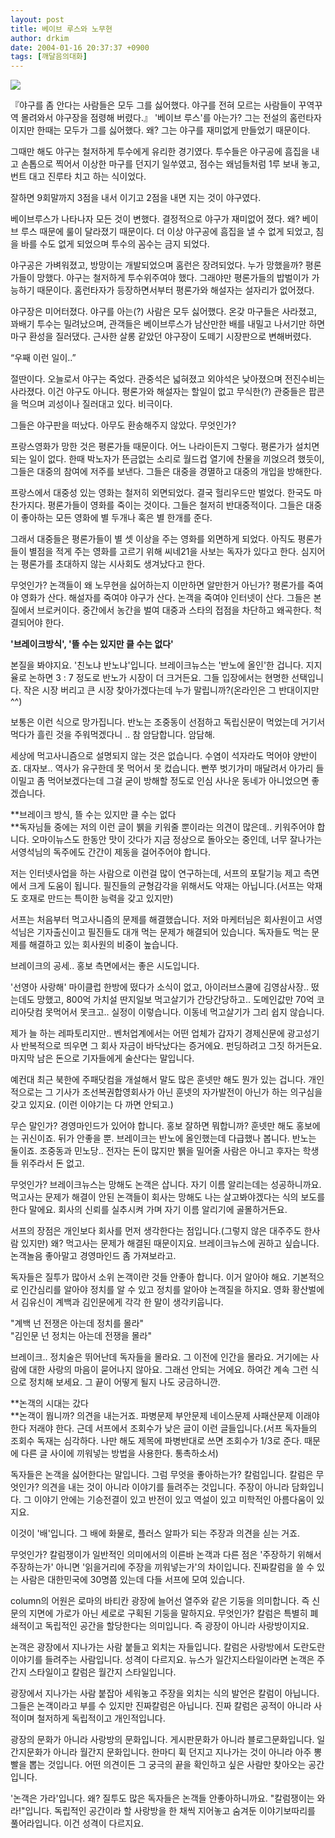 ```yaml
---
layout: post
title: 베이브 루스와 노무현
author: drkim
date: 2004-01-16 20:37:37 +0900
tags: [깨달음의대화]
---
```


  ![](http://drkimz.com/technote/board/private/upimg/1074251826.jpg)


  『야구를 좀 안다는 사람들은 모두 그를 싫어했다. 야구를 전혀 모르는 사람들이 꾸역꾸역 몰려와서 야구장을 점령해 버렸다.』
'베이브 루스'를 아는가? 그는 전설의 홈런타자이지만 한때는 모두가 그를 싫어했다. 왜? 그는 야구를 재미없게 만들었기 때문이다. 

그때만 해도 야구는 철저하게 투수에게 유리한 경기였다. 투수들은 야구공에 흠집을 내고 손톱으로 찍어서 이상한 마구를 던지기 일쑤였고, 점수는 왜넘들처럼 1루 보내 놓고, 번트 대고 진루타 치고 하는 식이었다. 

잘하면 9회말까지 3점을 내서 이기고 2점을 내면 지는 것이 야구였다. 

베이브루스가 나타나자 모든 것이 변했다. 결정적으로 야구가 재미없어 졌다. 왜? 베이브 루스 때문에 룰이 달라졌기 때문이다. 더 이상 야구공에 흠집을 낼 수 없게 되었고, 침을 바를 수도 없게 되었으며 투수의 꼼수는 금지 되었다. 

야구공은 가벼워졌고, 방망이는 개발되었으며 홈런은 장려되었다. 누가 망했을까? 평론가들이 망했다. 야구는 철저하게 투수위주여야 했다. 그래야만 평론가들의 밥벌이가 가능하기 때문이다. 홈런타자가 등장하면서부터 평론가와 해설자는 설자리가 없어졌다. 

야구장은 미어터졌다. 야구를 아는(?) 사람은 모두 싫어했다. 온갖 마구들은 사라졌고, 꽈배기 투수는 밀려났으며, 관객들은 베이브루스가 남산만한 배를 내밀고 나서기만 하면 마구 환성을 질러댔다. 근사한 살롱 같았던 야구장이 도떼기 시장판으로 변해버렸다.

“우째 이런 일이..”

절딴이다. 오늘로서 야구는 죽었다. 관중석은 넓혀졌고 외야석은 낮아졌으며 전진수비는 사라졌다. 이건 야구도 아니다. 평론가와 해설자는 할일이 없고 무식한(?) 관중들은 팝콘을 먹으며 괴성이나 질러대고 있다. 비극이다. 

그들은 야구판을 떠났다. 아무도 환송해주지 않았다. 무엇인가?

프랑스영화가 망한 것은 평론가들 때문이다. 어느 나라이든지 그렇다. 평론가가 설치면 되는 일이 없다. 한때 박노자가 뜬금없는 소리로 월드컵 열기에 찬물을 끼얹으려 했듯이, 그들은 대중의 참여에 저주를 보낸다. 그들은 대중을 경멸하고 대중의 개입을 방해한다. 

프랑스에서 대중성 있는 영화는 철저히 외면되었다. 결국 헐리우드만 벌었다. 한국도 마찬가지다. 평론가들이 영화를 죽이는 것이다. 그들은 철저히 반대중적이다. 그들은 대중이 좋아하는 모든 영화에 별 두개나 혹은 별 한개를 준다. 

그래서 대중들은 평론가들이 별 셋 이상을 주는 영화를 외면하게 되었다. 아직도 평론가들이 별점을 적게 주는 영화를 고르기 위해 씨네21을 사보는 독자가 있다고 한다. 심지어는 평론가를 초대하지 않는 시사회도 생겨났다고 한다. 

무엇인가? 논객들이 왜 노무현을 싫어하는지 이만하면 알만한거 아닌가? 평론가를 죽여야 영화가 산다. 해설자를 죽여야 야구가 산다. 논객을 죽여야 인터넷이 산다. 그들은 본질에서 브로커이다. 중간에서 농간을 벌여 대중과 스타의 접점을 차단하고 왜곡한다. 척결되어야 한다. 

  
**'브레이크방식', '뜰 수는 있지만 클 수는 없다'**

본질을 봐야지요. '친노냐 반노냐'입니다. 브레이크뉴스는 '반노에 올인'한 겁니다. 지지율로 논하면 3 : 7 정도로 반노가 시장이 더 크거든요. 그들 입장에서는 현명한 선택입니다. 작은 시장 버리고 큰 시장 찾아가겠다는데 누가 말립니까?(온라인은 그 반대이지만 ^^)

보통은 이런 식으로 망가집니다. 반노는 조중동이 선점하고 독립신문이 먹었는데 거기서 먹다가 흘린 것을 주워먹겠다니 .. 참 암담합니다. 암담해.

세상에 먹고사니즘으로 설명되지 않는 것은 없습니다. 수염이 석자라도 먹어야 양반이죠. 대자보.. 역사가 유구한데 못 먹어서 못 컸습니다. 빤쭈 벗기가미 매달려서 아가리 들이밀고 좀 먹어보겠다는데 그걸 굳이 방해할 정도로 인심 사나운 동네가 아니었으면 좋겠습니다. 

**브레이크 방식, 뜰 수는 있지만 클 수는 없다  
**독자님들 중에는 저의 이런 글이 뷁을 키워줄 뿐이라는 의견이 많은데.. 키워주어야 합니다. 오마이뉴스도 한동안 맛이 갓다가 지금 정상으로 돌아오는 중인데, 너무 잘나가는 서영석님의 독주에도 간간이 제동을 걸어주어야 합니다. 

저는 인터넷사업을 하는 사람으로 이런걸 많이 연구하는데, 서프의 포탈기능 제고 측면에서 크게 도움이 됩니다. 필진들의 균형감각을 위해서도 악재는 아닙니다.(서프는 악재도 호재로 만드는 특이한 능력을 갖고 있지만) 

서프는 처음부터 먹고사니즘의 문제를 해결했습니다. 저와 마케터님은 회사원이고 서영석님은 기자출신이고 필진들도 대개 먹는 문제가 해결되어 있습니다. 독자들도 먹는 문제를 해결하고 있는 회사원의 비중이 높습니다. 

브레이크의 공세.. 홍보 측면에서는 좋은 시도입니다. 

'선영아 사랑해' 마이클럽 한방에 떴다가 소식이 없고, 아이러브스쿨에 김영삼사장.. 떴는데도 망했고, 800억 가치설 딴지일보 먹고살기가 간당간당하고.. 도메인값만 70억 코리아닷컴 못먹어서 못크고.. 실정이 이렇습니다. 이동네 먹고살기가 그리 쉽지 않습니다. 

제가 늘 하는 레파토리지만.. 벤처업계에서는 어떤 업체가 갑자기 경제신문에 광고성기사 반복적으로 띄우면 그 회사 자금이 바닥났다는 증거에요. 펀딩하려고 그짓 하거든요. 마지막 남은 돈으로 기자들에게 술산다는 말입니다. 

예컨대 최근 북한에 주패닷컴을 개설해서 말도 많은 훈넷만 해도 뭔가 있는 겁니다. 개인적으로는 그 기사가 조선복권합영회사가 아닌 훈넷의 자가발전이 아닌가 하는 의구심을 갖고 있지요. (이런 이야기는 다 까면 안되고.)

무슨 말인가? 경영마인드가 있어야 합니다. 홍보 잘하면 뭐합니까? 훈넷만 해도 홍보에는 귀신이죠. 뒤가 안좋을 뿐. 브레이크는 반노에 올인했는데 다급했나 봅니다. 반노는 둘이죠. 조중동과 민노당.. 전자는 돈이 많지만 뷁을 밀어줄 사람은 아니고 후자는 학생들 위주라서 돈 없고.

무엇인가? 브레이크뉴스는 망해도 논객은 삽니다. 자기 이름 알리는데는 성공하니까요. 먹고사는 문제가 해결이 안된 논객들이 회사는 망해도 나는 살고봐야겠다는 식의 보도를 한다 말에요. 회사의 신뢰를 실추시켜 가며 자기 이름 알리기에 골몰하거든요.

서프의 장점은 개인보다 회사를 먼저 생각한다는 점입니다.(그렇지 않은 대주주도 한사람 있지만) 왜? 먹고사는 문제가 해결된 때문이지요. 브레이크뉴스에 권하고 싶습니다. 논객놀음 좋아말고 경영마인드 좀 가져보라고.

독자들은 질투가 많아서 소위 논객이란 것들 안좋아 합니다. 이거 알아야 해요. 기본적으로 인간심리를 알아야 정치를 알 수 있고 정치를 알아야 논객질을 하지요. 영화 황산벌에서 김유신이 계백과 김인문에게 각각 한 말이 생각키웁니다. 

"계백 넌 전쟁은 아는데 정치를 몰라"  
"김인문 넌 정치는 아는데 전쟁을 몰라"

브레이크.. 정치술은 뛰어난데 독자들을 몰라요. 그 이전에 인간을 몰라요. 거기에는 사람에 대한 사랑의 마음이 묻어나지 않아요. 그래선 안되는 거에요. 하여간 계속 그런 식으로 정치해 보세요. 그 끝이 어떻게 될지 나도 궁금하니깐.

**논객의 시대는 갔다  
**논객이 뭡니까? 의견을 내는거죠. 파병문제 부안문제 네이스문제 사패산문제 이래야 한다 저래야 한다. 근데 서프에서 조회수가 낮은 글이 이런 글들입니다.(서프 독자들의 조회수 독재는 심각하다. 나만 해도 제목에 파병반대로 쓰면 조회수가 1/3로 준다. 때문에 다른 글 사이에 끼워넣는 방법을 사용한다. 통촉하소서)

독자들은 논객을 싫어한다는 말입니다. 그럼 무엇을 좋아하는가? 칼럼입니다. 칼럼은 무엇인가? 의견을 내는 것이 아니라 이야기를 들려주는 것입니다. 주장이 아니라 담화입니다. 그 이야기 안에는 기승전결이 있고 반전이 있고 역설이 있고 미학적인 아름다움이 있지요.

이것이 '배'입니다. 그 배에 화물로, 플러스 알파가 되는 주장과 의견을 싣는 거죠.

무엇인가? 칼럼쟁이가 일반적인 의미에서의 이른바 논객과 다른 점은 '주장하기 위해서 주장하는가' 아니면 '읽을거리에 주장을 끼워넣는가'의 차이입니다. 진짜칼럼을 쓸 수 있는 사람은 대한민국에 30명쯤 있는데 다들 서프에 모여 있습니다. 

column의 어원은 로마의 바티칸 광장에 늘어선 열주와 같은 기둥을 의미합니다. 즉 신문의 지면에 가로가 아닌 세로로 구획된 기둥을 말하지요. 무엇인가? 칼럼은 특별히 폐쇄적이고 독립적인 공간을 할당한다는 의미입니다. 즉 광장이 아니라 사랑방이지요.

논객은 광장에서 지나가는 사람 붙들고 외치는 자들입니다. 칼럼은 사랑방에서 도란도란 이야기를 들려주는 사람입니다. 성격이 다르지요. 뉴스가 일간지스타일이라면 논객은 주간지 스타일이고 칼럼은 월간지 스타일입니다. 

광장에서 지나가는 사람 붙잡아 세워놓고 주장을 외치는 식의 발언은 칼럼이 아닙니다. 그들은 논객이라고 부를 수 있지만 진짜칼럼은 아닙니다. 진짜 칼럼은 공적이 아니라 사적이며 철저하게 독립적이고 개인적입니다. 

광장의 문화가 아니라 사랑방의 문화입니다. 게시판문화가 아니라 블로그문화입니다. 일간지문화가 아니라 월간지 문화입니다. 한마디 휙 던지고 지나가는 것이 아니라 아주 뽕빨을 뽑는 것입니다. 어떤 의견이든 그 궁극의 끝을 확인하고 싶은 사람만 찾아오는 공간입니다. 

'논객은 가라'입니다. 왜? 질투도 많은 독자들은 논객들 안좋아하니까요. "칼럼쟁이는 와라!"입니다. 독립적인 공간이라 할 사랑방을 한 채씩 지어놓고 숨겨둔 이야기보따리를 풀어라입니다. 이건 성격이 다르지요.